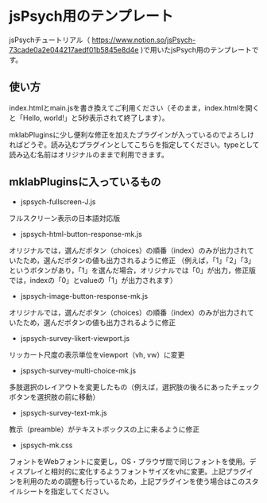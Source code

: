 # jsPsych用のテンプレート
jsPsychチュートリアル（ https://www.notion.so/jsPsych-73cade0a2e044217aedf01b5845e8d4e )で用いたjsPsych用のテンプレートです。

## 使い方
index.htmlとmain.jsを書き換えてご利用ください（そのまま，index.htmlを開くと「Hello, world!」と5秒表示されて終了します）。


mklabPluginsに少し便利な修正を加えたプラグインが入っているのでよろしければどうぞ。読み込むプラグインとしてこちらを指定してください。typeとして読み込む名前はオリジナルのままで利用できます。

## mklabPluginsに入っているもの
 * jspsych-fullscreen-J.js
 
 フルスクリーン表示の日本語対応版
 * jspsych-html-button-response-mk.js
 
 オリジナルでは，選んだボタン（choices）の順番（index）のみが出力されていたため，選んだボタンの値も出力されるように修正
 （例えば，「1」「2」「3」というボタンがあり，「1」を選んだ場合，オリジナルでは「0」が出力，修正版では，indexの「0」とvalueの「1」が出力されます）
 * jspsych-image-button-response-mk.js
 
 オリジナルでは，選んだボタン（choices）の順番（index）のみが出力されていたため，選んだボタンの値も出力されるように修正
 * jspsych-survey-likert-viewport.js
 
 リッカート尺度の表示単位をviewport（vh, vw）に変更
 * jspsych-survey-multi-choice-mk.js
 
 多肢選択のレイアウトを変更したもの（例えば，選択肢の後ろにあったチェックボタンを選択肢の前に移動）
 * jspsych-survey-text-mk.js
 
 教示（preamble）がテキストボックスの上に来るように修正
 
 * jspsych-mk.css
 
 フォントをWebフォントに変更し，OS・ブラウザ間で同じフォントを使用。ディスプレイと相対的に変化するようフォントサイズをvhに変更。上記プラグインを利用のための調整も行っているため，上記プラグインを使う場合はこのスタイルシートを指定してください。
